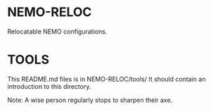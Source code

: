 # NEMO-RELOC
Relocatable NEMO configurations.

TOOLS
=====

This README.md files is in NEMO-RELOC/tools/
It should contain an introduction to this directory.

Note: A wise person regularly stops to sharpen their axe.

